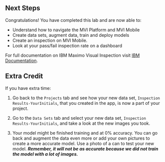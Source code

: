 

<h2>Next Steps</h2>

Congratulations! You have completed this lab and are now able to:

- Understand how to navigate the MVI Platform and MVI Mobile
- Create data sets, augment data, train and deploy models 
- Create an inspection on MVI Mobile.
- Look at your pass/fail inspection rate on a dashboard


For full documentation on IBM Maximo Visual Inspection visit [IBM Documentation](https://www.ibm.com/docs/en/maximo-vi/8.3.0?topic=overview).

<h2>Extra Credit</h2>

If you have extra time:

1. Go back to the `Projects` tab and see how your new data set, `Inspection Results-YourInitials`, that you created in the app, is now a part of your project.

2. Go to the `Data Sets` tab and select your new data set, `Inspection Results-YourInitials`, and take a look at the new images you took. 

3. Your model might be finished training and at 0% accuracy. You can go back and augment the data even more or add your own pictures to create a more accurate model. Use a photo of a can to test your new model.  <b>*Remember, it will not be as accurate because we did not train the model with a lot of images.*</b>














